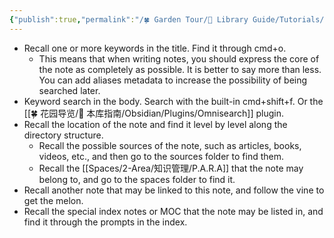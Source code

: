 ```yaml
---
{"publish":true,"permalink":"/🍀 Garden Tour/🧰 Library Guide/Tutorials/How to find notes you've written before in Obsidian.md","title":"How to find notes you've written before in Obsidian","created":"2022-12-10","modified":"2023-03-14","published":"2025-07-10T22:05:10.297+08:00","cssclasses":""}
---
```


- Recall one or more keywords in the title. Find it through cmd+o.
	- This means that when writing notes, you should express the core of the note as completely as possible. It is better to say more than less. You can add aliases metadata to increase the possibility of being searched later.
- Keyword search in the body. Search with the built-in cmd+shift+f. Or the [[🍀 花园导览/🧰 本库指南/Obsidian/Plugins/Omnisearch]] plugin.
- Recall the location of the note and find it level by level along the directory structure.
	- Recall the possible sources of the note, such as articles, books, videos, etc., and then go to the sources folder to find them.
	- Recall the [[Spaces/2-Area/知识管理/P.A.R.A]] that the note may belong to, and go to the spaces folder to find it.
- Recall another note that may be linked to this note, and follow the vine to get the melon.
- Recall the special index notes or MOC that the note may be listed in, and find it through the prompts in the index. 